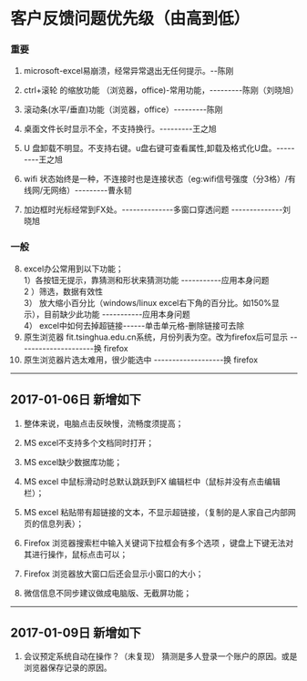 # 客户反馈问题优先级（由高到低）
### 重要
1. microsoft-excel易崩溃，经常异常退出无任何提示。--陈刚
2. ctrl+滚轮 的缩放功能 （浏览器，office)-常用功能，---------陈刚（刘晓旭）
3. 滚动条(水平/垂直)功能（浏览器，office）---------陈刚

4. 桌面文件长时显示不全，不支持换行。---------王之旭
5. U 盘卸载不明显。不支持右键。u盘右键可查看属性,卸载及格式化U盘。---------王之旭
6. wifi 状态始终是一种，不连接时也是连接状态（eg:wifi信号强度（分3格）/有线网/无网络）---------曹永韧  
7. 加边框时光标经常到FX处。--------------多窗口穿透问题     --------------刘晓旭

### 一般
8. excel办公常用到以下功能；  
      1）各按钮无提示，靠猜测和形状来猜测功能   -----------应用本身问题   
      2 ）筛选，数据有效性     
      3） 放大缩小百分比（windows/linux excel右下角的百分比。如150%显示），目前缺少此功能   -----------应用本身问题   
      4） excel中如何去掉超链接------单击单元格-删除链接可去除       
9. 原生浏览器 fit.tsinghua.edu.cn系统，月份列表为空。改为firefox后可显示  ---------------------换 firefox 
10. 原生浏览器片选太难用，很少能选中  -------------------换 firefox 


-------------------------------------------------------
## 2017-01-06日 新增如下

1. 整体来说，电脑点击反映慢，流畅度须提高；

2. MS excel不支持多个文档同时打开；

3. MS excel缺少数据库功能；

4. MS excel 中鼠标滑动时总默认跳跃到FX 编辑栏中（鼠标并没有点击编辑栏）；

5. MS excel  粘贴带有超链接的文本，不显示超链接，（复制的是人家自己内部网页的信息列表）；

6. Firefox 浏览器搜索栏中输入关键词下拉框会有多个选项 ，键盘上下键无法对其进行操作，鼠标点击可以；

7. Firefox 浏览器放大窗口后还会显示小窗口的大小；

8. 微信信息不同步建议做成电脑版、无截屏功能；

-------------------------------------------------------
## 2017-01-09日 新增如下
1. 会议预定系统自动在操作？（未复现） 猜测是多人登录一个账户的原因。或是浏览器保存记录的原因。
